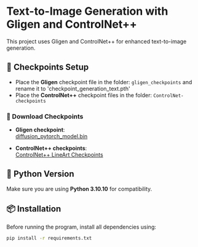 # Text-to-Image Generation with Gligen and ControlNet++

This project uses Gligen and ControlNet++ for enhanced text-to-image generation.

## 📁 Checkpoints Setup

- Place the **Gligen** checkpoint file in the folder: `gligen_checkpoints` and rename it to 'checkpoint_generation_text.pth'
- Place the **ControlNet++** checkpoint files in the folder: `ControlNet-checkpoints`

### 🔗 Download Checkpoints

- **Gligen checkpoint**:  
  [diffusion_pytorch_model.bin](https://huggingface.co/gligen/gligen-generation-text-image-box/blob/main/diffusion_pytorch_model.bin)

- **ControlNet++ checkpoints**:  
  [ControlNet++ LineArt Checkpoints](https://huggingface.co/limingcv/reward_controlnet/tree/main/checkpoints/lineart)

## 🐍 Python Version

Make sure you are using **Python 3.10.10** for compatibility.

## 📦 Installation

Before running the program, install all dependencies using:

```bash
pip install -r requirements.txt
